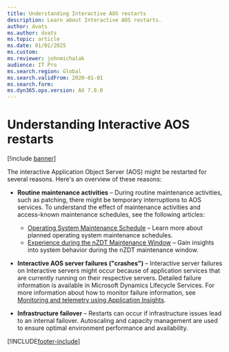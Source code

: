 ```yaml
---
title: Understanding Interactive AOS restarts
description: Learn about Interactive AOS restarts.
author: dvats
ms.author: dvats
ms.topic: article
ms.date: 01/01/2025
ms.custom: 
ms.reviewer: johnmichalak
audience: IT Pro
ms.search.region: Global
ms.search.validFrom: 2020-01-01
ms.search.form: 
ms.dyn365.ops.version: AX 7.0.0
---
```


# Understanding Interactive AOS restarts

[!include [banner](../includes/banner.md)]


The interactive Application Object Server (AOS)  might be restarted for several reasons. Here's an overview of these reasons:

- **Routine maintenance activities** – During routine maintenance activities, such as patching, there might be temporary interruptions to AOS services. To understand the effect of maintenance activities and access-known maintenance schedules, see the following articles:


	- [Operating System Maintenance Schedule](../deployment/plannedmaintenance-selfservice.md) – Learn more about planned operating system maintenance schedules.
	- [Experience during the nZDT Maintenance Window](../deployment/plannedmaintenance-selfservice.md#interactive-usage) – Gain insights into system behavior during the nZDT maintenance window.

- **Interactive AOS server failures ("crashes")** – Interactive server failures on Interactive servers might occur because of application services that are currently running on their respective servers. Detailed failure information is available in Microsoft Dynamics Lifecycle Services. For more information about how to monitor failure information, see [Monitoring and telemetry using Application Insights](monitoring-and-telemetry-appinsights.md).
- **Infrastructure failover** – Restarts can occur if infrastructure issues lead to an internal failover. Autoscaling and capacity management are used to ensure optimal environment performance and availability.


[!INCLUDE[footer-include](../../../includes/footer-banner.md)]
